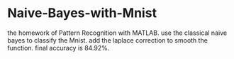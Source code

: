 # Naive-Bayes-with-Mnist
the homework of Pattern Recognition with MATLAB.
use the classical naive bayes to classify the Mnist.
add the laplace correction to smooth the function.
final accuracy is 84.92%.
